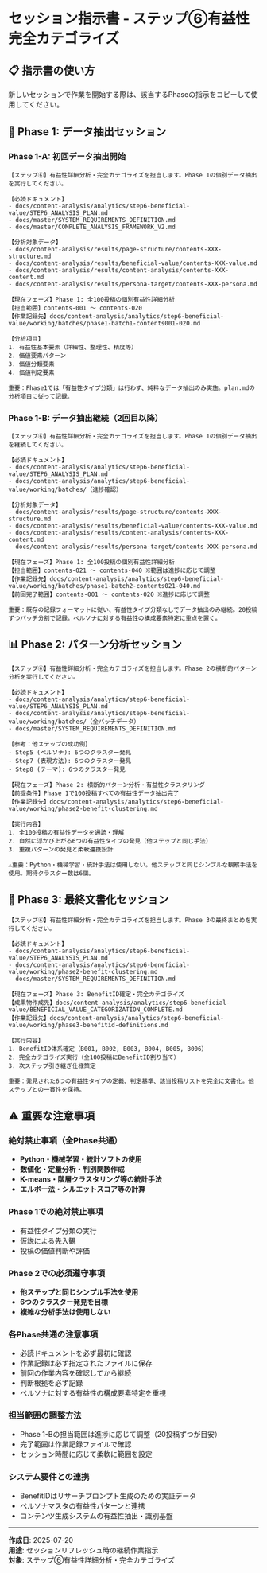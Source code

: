 # セッション指示書 - ステップ⑥有益性完全カテゴライズ

## 📋 指示書の使い方

新しいセッションで作業を開始する際は、該当するPhaseの指示をコピーして使用してください。

## 🎯 Phase 1: データ抽出セッション

### Phase 1-A: 初回データ抽出開始

```
【ステップ⑥】有益性詳細分析・完全カテゴライズを担当します。Phase 1の個別データ抽出を実行してください。

【必読ドキュメント】
- docs/content-analysis/analytics/step6-beneficial-value/STEP6_ANALYSIS_PLAN.md
- docs/master/SYSTEM_REQUIREMENTS_DEFINITION.md
- docs/master/COMPLETE_ANALYSIS_FRAMEWORK_V2.md

【分析対象データ】
- docs/content-analysis/results/page-structure/contents-XXX-structure.md
- docs/content-analysis/results/beneficial-value/contents-XXX-value.md
- docs/content-analysis/results/content-analysis/contents-XXX-content.md
- docs/content-analysis/results/persona-target/contents-XXX-persona.md

【現在フェーズ】Phase 1: 全100投稿の個別有益性詳細分析
【担当範囲】contents-001 〜 contents-020
【作業記録先】docs/content-analysis/analytics/step6-beneficial-value/working/batches/phase1-batch1-contents001-020.md

【分析項目】
1. 有益性基本要素（詳細性、整理性、精度等）
2. 価値要素パターン
3. 価値分類要素
4. 価値判定要素

重要：Phase1では「有益性タイプ分類」は行わず、純粋なデータ抽出のみ実施。plan.mdの分析項目に従って記録。
```

### Phase 1-B: データ抽出継続（2回目以降）

```
【ステップ⑥】有益性詳細分析・完全カテゴライズを担当します。Phase 1の個別データ抽出を継続してください。

【必読ドキュメント】
- docs/content-analysis/analytics/step6-beneficial-value/STEP6_ANALYSIS_PLAN.md
- docs/content-analysis/analytics/step6-beneficial-value/working/batches/（進捗確認）

【分析対象データ】
- docs/content-analysis/results/page-structure/contents-XXX-structure.md
- docs/content-analysis/results/beneficial-value/contents-XXX-value.md
- docs/content-analysis/results/content-analysis/contents-XXX-content.md
- docs/content-analysis/results/persona-target/contents-XXX-persona.md

【現在フェーズ】Phase 1: 全100投稿の個別有益性詳細分析
【担当範囲】contents-021 〜 contents-040 ※範囲は進捗に応じて調整
【作業記録先】docs/content-analysis/analytics/step6-beneficial-value/working/batches/phase1-batch2-contents021-040.md
【前回完了範囲】contents-001 〜 contents-020 ※進捗に応じて調整

重要：既存の記録フォーマットに従い、有益性タイプ分類なしでデータ抽出のみ継続。20投稿ずつバッチ分割で記録。ペルソナに対する有益性の構成要素特定に重点を置く。
```

## 📊 Phase 2: パターン分析セッション

```
【ステップ⑥】有益性詳細分析・完全カテゴライズを担当します。Phase 2の横断的パターン分析を実行してください。

【必読ドキュメント】
- docs/content-analysis/analytics/step6-beneficial-value/STEP6_ANALYSIS_PLAN.md
- docs/content-analysis/analytics/step6-beneficial-value/working/batches/（全バッチデータ）
- docs/master/SYSTEM_REQUIREMENTS_DEFINITION.md

【参考：他ステップの成功例】
- Step5 (ペルソナ): 6つのクラスター発見
- Step7 (表現方法): 6つのクラスター発見  
- Step8 (テーマ): 6つのクラスター発見

【現在フェーズ】Phase 2: 横断的パターン分析・有益性クラスタリング
【前提条件】Phase 1で100投稿すべての有益性データ抽出完了
【作業記録先】docs/content-analysis/analytics/step6-beneficial-value/working/phase2-benefit-clustering.md

【実行内容】
1. 全100投稿の有益性データを通読・理解
2. 自然に浮かび上がる6つの有益性タイプの発見（他ステップと同じ手法）
3. 重複パターンの発見と柔軟連携設計

⚠️重要：Python・機械学習・統計手法は使用しない。他ステップと同じシンプルな観察手法を使用。期待クラスター数は6個。
```

## 📝 Phase 3: 最終文書化セッション

```
【ステップ⑥】有益性詳細分析・完全カテゴライズを担当します。Phase 3の最終まとめを実行してください。

【必読ドキュメント】
- docs/content-analysis/analytics/step6-beneficial-value/STEP6_ANALYSIS_PLAN.md
- docs/content-analysis/analytics/step6-beneficial-value/working/phase2-benefit-clustering.md
- docs/master/SYSTEM_REQUIREMENTS_DEFINITION.md

【現在フェーズ】Phase 3: BenefitID確定・完全カテゴライズ
【成果物作成先】docs/content-analysis/analytics/step6-beneficial-value/BENEFICIAL_VALUE_CATEGORIZATION_COMPLETE.md
【作業記録先】docs/content-analysis/analytics/step6-beneficial-value/working/phase3-benefitid-definitions.md

【実行内容】
1. BenefitID体系確定（B001, B002, B003, B004, B005, B006）
2. 完全カテゴライズ実行（全100投稿にBenefitID割り当て）
3. 次ステップ引き継ぎ仕様策定

重要：発見された6つの有益性タイプの定義、判定基準、該当投稿リストを完全に文書化。他ステップとの一貫性を保持。
```

## ⚠️ 重要な注意事項

### 絶対禁止事項（全Phase共通）
- **Python・機械学習・統計ソフトの使用**
- **数値化・定量分析・判別関数作成**
- **K-means・階層クラスタリング等の統計手法**
- **エルボー法・シルエットスコア等の計算**

### Phase 1での絶対禁止事項
- 有益性タイプ分類の実行
- 仮説による先入観
- 投稿の価値判断や評価

### Phase 2での必須遵守事項
- **他ステップと同じシンプル手法を使用**
- **6つのクラスター発見を目標**
- **複雑な分析手法は使用しない**

### 各Phase共通の注意事項
- 必読ドキュメントを必ず最初に確認
- 作業記録は必ず指定されたファイルに保存
- 前回の作業内容を確認してから継続
- 判断根拠を必ず記録
- ペルソナに対する有益性の構成要素特定を重視

### 担当範囲の調整方法
- Phase 1-Bの担当範囲は進捗に応じて調整（20投稿ずつが目安）
- 完了範囲は作業記録ファイルで確認
- セッション時間に応じて柔軟に範囲を設定

### システム要件との連携
- BenefitIDはリサーチプロンプト生成のための実証データ
- ペルソナマスタの有益性パターンと連携
- コンテンツ生成システムの有益性抽出・識別基盤

---

**作成日**: 2025-07-20  
**用途**: セッションリフレッシュ時の継続作業指示  
**対象**: ステップ⑥有益性詳細分析・完全カテゴライズ